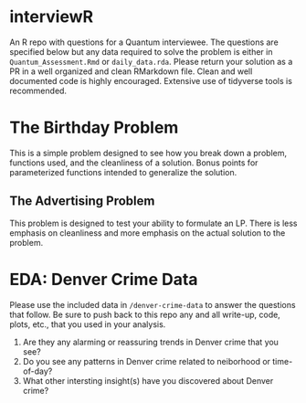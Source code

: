 # interviewR
An R repo with questions for a Quantum interviewee. The questions are specified below but any data required to solve the problem is either in `Quantum_Assessment.Rmd` or `daily_data.rda`. 
Please return your solution as a PR in a well organized and clean RMarkdown file. Clean and well documented code is highly encouraged. Extensive use of tidyverse tools is recommended.  


The Birthday Problem
================

This is a simple problem designed to see how you break down a problem, functions used, and the cleanliness of a solution. Bonus points for parameterized functions intended to generalize the solution. 

## The Advertising Problem

This problem is designed to test your ability to formulate an LP. There is less emphasis on cleanliness and more emphasis on the actual solution to the problem. 


EDA: Denver Crime Data
================


Please use the included data in `/denver-crime-data` to answer the
questions that follow. Be sure to push back to this repo any and all
write-up, code, plots, etc., that you used in your analysis.

1.  Are they any alarming or reassuring trends in Denver crime that you
    see?
2.  Do you see any patterns in Denver crime related to neiborhood or
    time-of-day?
3.  What other intersting insight(s) have you discovered about Denver
    crime?
